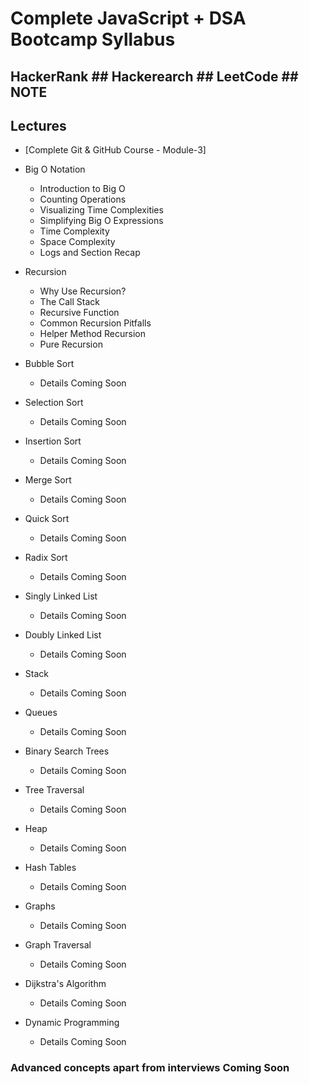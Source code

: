 # Complete JavaScript + DSA Bootcamp Syllabus

## HackerRank ## Hackerearch ## LeetCode ## NOTE


## Lectures

- [Complete Git & GitHub Course - Module-3]

- Big O Notation
  - Introduction to Big O
  - Counting Operations 
  - Visualizing Time Complexities 
  - Simplifying Big O Expressions 
  - Time Complexity 
  - Space Complexity 
  - Logs and Section Recap 

- Recursion
  - Why Use Recursion?
  - The Call Stack
  -  Recursive Function
  - Common Recursion Pitfalls
  - Helper Method Recursion
  - Pure Recursion

- Bubble Sort
  - Details Coming Soon

- Selection Sort
  - Details Coming Soon

- Insertion Sort
  - Details Coming Soon

- Merge Sort
  - Details Coming Soon

- Quick Sort
  - Details Coming Soon

- Radix Sort
  - Details Coming Soon

- Singly Linked List
  - Details Coming Soon

- Doubly Linked List
  - Details Coming Soon

- Stack
  - Details Coming Soon

- Queues
  - Details Coming Soon

- Binary Search Trees
  - Details Coming Soon

- Tree Traversal
  - Details Coming Soon

- Heap
  - Details Coming Soon

- Hash Tables
  - Details Coming Soon

- Graphs
  - Details Coming Soon

- Graph Traversal
  - Details Coming Soon

- Dijkstra's Algorithm
  - Details Coming Soon

- Dynamic Programming
  - Details Coming Soon

 

### Advanced concepts apart from interviews Coming Soon

